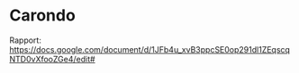 # Carondo
Rapport:
https://docs.google.com/document/d/1JFb4u_xvB3ppcSE0op291dl1ZEqscqNTD0vXfooZGe4/edit#
